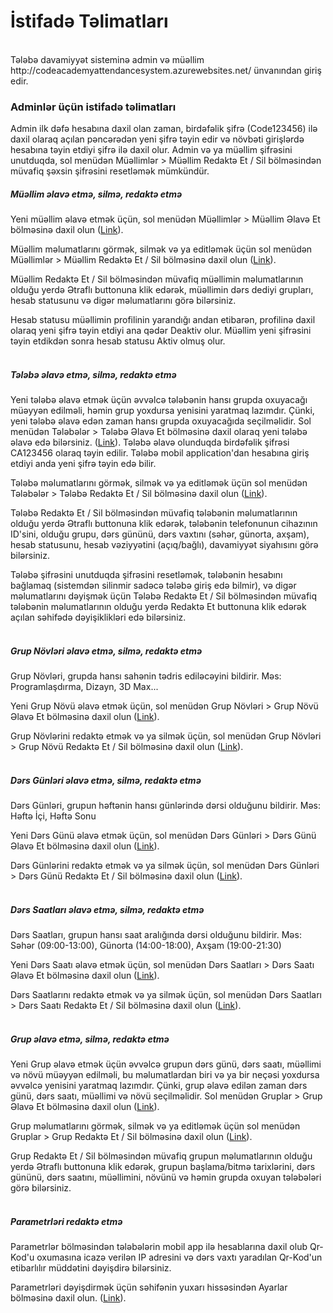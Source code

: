 # İstifadə Təlimatları
<br>
Tələbə davamiyyət sisteminə admin və müəllim http://codeacademyattendancesystem.azurewebsites.net/ ünvanından giriş edir.

### Adminlər üçün istifadə təlimatları

Admin ilk dəfə hesabına daxil olan zaman, birdəfəlik şifrə (Code123456) ilə daxil olaraq açılan pəncərədən yeni şifrə təyin edir və növbəti girişlərdə hesabına təyin etdiyi şifrə ilə daxil olur. Admin və ya müəllim şifrəsini unutduqda, sol menüdən Müəllimlər > Müəllim Redaktə Et / Sil bölməsindən müvafiq şəxsin şifrəsini resetləmək mümkündür.

##### Müəllim əlavə etmə, silmə, redaktə etmə

Yeni müəllim əlavə etmək üçün, sol menüdən Müəllimlər > Müəllim Əlavə Et bölməsinə daxil olun ([Link](http://codeacademyattendancesystem.azurewebsites.net/Adminpanel/Teachers/Create "Link")).

Müəllim məlumatlarını görmək, silmək və ya editləmək üçün sol menüdən Müəllimlər > Müəllim Redaktə Et / Sil bölməsinə daxil olun ([Link](http://codeacademyattendancesystem.azurewebsites.net/Adminpanel/Teachers "Link")).

Müəllim Redaktə Et / Sil bölməsindən müvafiq müəllimin məlumatlarının olduğu yerdə Ətraflı buttonuna klik edərək, müəllimin dərs dediyi grupları, hesab statusunu və digər məlumatlarını görə bilərsiniz.

Hesab statusu müəllimin profilinin yarandığı andan etibarən, profilinə daxil olaraq yeni şifrə təyin etdiyi ana qədər Deaktiv olur. Müəllim yeni şifrəsini təyin etdikdən sonra hesab statusu Aktiv olmuş olur.
<br><br>
##### Tələbə əlavə etmə, silmə, redaktə etmə

Yeni tələbə əlavə etmək üçün əvvəlcə tələbənin hansı grupda oxuyacağı müəyyən edilməli, həmin grup yoxdursa yenisini yaratmaq lazımdır. Çünki, yeni tələbə əlavə edən zaman hansı grupda oxuyacağıda seçilməlidir. Sol menüdən Tələbələr > Tələbə Əlavə Et bölməsinə daxil olaraq yeni tələbə əlavə edə bilərsiniz. ([Link](http://codeacademyattendancesystem.azurewebsites.net/Adminpanel/Students/Create "Link")). Tələbə əlavə olunduqda birdəfəlik şifrəsi CA123456 olaraq təyin edilir. Tələbə mobil application'dan hesabına giriş etdiyi anda yeni şifrə təyin edə bilir.

Tələbə məlumatlarını görmək, silmək və ya editləmək üçün sol menüdən Tələbələr > Tələbə Redaktə Et / Sil bölməsinə daxil olun ([Link](http://codeacademyattendancesystem.azurewebsites.net/Adminpanel/Students "Link")).

Tələbə Redaktə Et / Sil bölməsindən müvafiq tələbənin məlumatlarının olduğu yerdə Ətraflı buttonuna klik edərək, tələbənin telefonunun cihazının ID'sini, olduğu grupu, dərs gününü, dərs vaxtını (səhər, günorta, axşam), hesab statusunu, hesab vəziyyətini (açıq/bağlı), davamiyyət siyahısını görə bilərsiniz.

Tələbə şifrəsini unutduqda şifrəsini resetləmək, tələbənin hesabını bağlamaq (sistemdən silinmir sadəcə tələbə giriş edə bilmir), və digər məlumatlarını dəyişmək üçün Tələbə Redaktə Et / Sil bölməsindən müvafiq tələbənin məlumatlarının olduğu yerdə Redaktə Et buttonuna klik edərək açılan səhifədə dəyişiklikləri edə bilərsiniz.
<br><br>
##### Grup Növləri əlavə etmə, silmə, redaktə etmə

Grup Növləri, grupda hansı sahənin tədris ediləcəyini bildirir.
Məs: Programlaşdırma, Dizayn, 3D Max...

Yeni Grup Növü əlavə etmək üçün, sol menüdən Grup Növləri > Grup Növü Əlavə Et bölməsinə daxil olun ([Link](http://codeacademyattendancesystem.azurewebsites.net/Adminpanel/GroupTypes/Create "Link")).

Grup Növlərini redaktə etmək və ya silmək üçün, sol menüdən Grup Növləri > Grup Növü Redaktə Et / Sil bölməsinə daxil olun ([Link](http://codeacademyattendancesystem.azurewebsites.net/Adminpanel/GroupTypes "Link")).
<br><br>
##### Dərs Günləri əlavə etmə, silmə, redaktə etmə

Dərs Günləri, grupun həftənin hansı günlərində dərsi olduğunu bildirir.
Məs: Həftə İçi, Həftə Sonu

Yeni Dərs Günü əlavə etmək üçün, sol menüdən Dərs Günləri > Dərs Günü Əlavə Et bölməsinə daxil olun ([Link](http://codeacademyattendancesystem.azurewebsites.net/Adminpanel/GroupSchedule/Create "Link")).

Dərs Günlərini redaktə etmək və ya silmək üçün, sol menüdən Dərs Günləri > Dərs Günü Redaktə Et / Sil bölməsinə daxil olun ([Link](http://codeacademyattendancesystem.azurewebsites.net/Adminpanel/GroupSchedule "Link")).
<br><br>
##### Dərs Saatları əlavə etmə, silmə, redaktə etmə

Dərs Saatları, grupun hansı saat aralığında dərsi olduğunu bildirir.
Məs: Səhər (09:00-13:00), Günorta (14:00-18:00), Axşam (19:00-21:30)

Yeni Dərs Saatı əlavə etmək üçün, sol menüdən Dərs Saatları > Dərs Saatı Əlavə Et bölməsinə daxil olun ([Link](http://codeacademyattendancesystem.azurewebsites.net/Adminpanel/LessonTimes/Create "Link")).

Dərs Saatlarını redaktə etmək və ya silmək üçün, sol menüdən Dərs Saatları > Dərs Saatı Redaktə Et / Sil bölməsinə daxil olun ([Link](http://codeacademyattendancesystem.azurewebsites.net/Adminpanel/LessonTimes "Link")).
<br><br>
##### Grup əlavə etmə, silmə, redaktə etmə

Yeni Grup əlavə etmək üçün əvvəlcə grupun dərs günü, dərs saatı, müəllimi və növü müəyyən edilməli, bu məlumatlardan biri və ya bir neçəsi yoxdursa əvvəlcə yenisini yaratmaq lazımdır. Çünki, grup əlavə edilən zaman dərs günü, dərs saatı, müəllimi və növü seçilməlidir. Sol menüdən Gruplar > Grup Əlavə Et bölməsinə daxil olun ([Link](http://codeacademyattendancesystem.azurewebsites.net/Adminpanel/Groups/Create "Link")).

Grup məlumatlarını görmək, silmək və ya editləmək üçün sol menüdən Gruplar > Grup Redaktə Et / Sil bölməsinə daxil olun ([Link](http://codeacademyattendancesystem.azurewebsites.net/Adminpanel/Groups "Link")).

Grup Redaktə Et / Sil bölməsindən müvafiq grupun məlumatlarının olduğu yerdə Ətraflı buttonuna klik edərək, grupun başlama/bitmə tarixlərini, dərs gününü, dərs saatını, müəllimini, növünü və həmin grupda oxuyan tələbələri görə bilərsiniz.
<br><br>
##### Parametrləri redaktə etmə

Parametrlər bölməsindən tələbələrin mobil app ilə hesablarına daxil olub Qr-Kod'u oxumasına icazə verilən IP adresini və dərs vaxtı yaradılan Qr-Kod'un etibarlılır müddətini dəyişdirə bilərsiniz.

Parametrləri dəyişdirmək üçün səhifənin yuxarı hissəsindən Ayarlar bölməsinə daxil olun. ([Link](http://codeacademyattendancesystem.azurewebsites.net/Adminpanel/Settings/Edit/1 "Link")).
<br><br>
